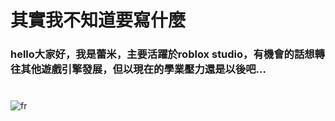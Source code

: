 # 其實我不知道要寫什麼
### hello大家好，我是蕾米，主要活躍於roblox studio，有機會的話想轉往其他遊戲引擎發展，但以現在的學業壓力還是以後吧...

# <picture>
 <source media="(prefers-color-scheme: dark)" srcset="https://image2url.com/images/1755766403959-5be3b547-15b9-44a8-8d10-16802d82f229.webp">
 <source media="(prefers-color-scheme: light)" srcset="https://image2url.com/images/1755766403959-5be3b547-15b9-44a8-8d10-16802d82f229.webp">
 <img alt="fr" src="https://image2url.com/images/1755766403959-5be3b547-15b9-44a8-8d10-16802d82f229.webp">
</picture>
